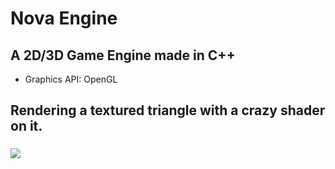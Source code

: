 # Nova Engine
## A 2D/3D Game Engine made in C++

* Graphics API: OpenGL

## Rendering a textured triangle with a crazy shader on it.
### <img src = "videos/My Game 2022-08-19 22-31-39 00_00_00-00_00_27.gif">